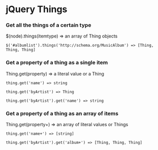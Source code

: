# jQuery Things

### Get all the things of a certain type

$(node).things(itemtype) => an array of Thing objects
 
    $('#albumlist').things('http://schema.org/MusicAlbum') => [Thing, Thing, Thing]
    
### Get a property of a thing as a single item   

Thing.get(property) => a literal value or a Thing

    thing.get('name') => string
    
    thing.get('byArtist') => Thing
    
    thing.get('byArtist').get('name') => string
    
### Get a property of a thing as an array of items

Thing.get(property+) => an array of literal values or Things
    
    thing.get('name+') => [string]

    thing.get('byArtist').get('album+') => [Thing, Thing, Thing]
 
